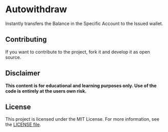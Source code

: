 # Autowithdraw

Instantly transfers the Balance in the Specific Account to the Issued wallet.

## Contributing

If you want to contribute to the project, fork it and develop it as open source.

## Disclaimer

**This content is for educational and learning purposes only. Use of the code is entirely at the users own risk.**

## License

This project is licensed under the MIT License. For more information, see the [LICENSE file](LICENSE).